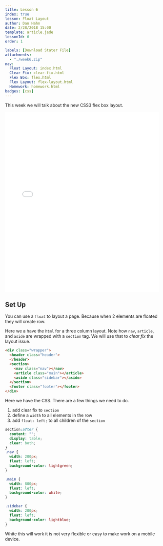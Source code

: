 ```yaml
---
title: Lesson 6
index: true
lesson: Float Layout
author: Dan Hahn
date: 2/28/2018 15:00
template: article.jade
lessonId: 6
order: 1

labels: [Download Stater File]
attachments:
  - "./week6.zip"
nav:
  Float Layout: index.html
  Clear Fix: clear-fix.html
  Flex Box: flex.html
  Flex Layout: flex-layout.html
  Homework: homework.html
badges: [css]
---
```


This week we will talk about the new CSS3 flex box layout.

<span class="more"></span>

<iframe height='589' scrolling='no' title='Float Layout' src='//codepen.io/danhahn/embed/owGKdY/?height=589&theme-id=light&default-tab=result&embed-version=2' frameborder='no' allowtransparency='true' allowfullscreen='true' style='width: 100%;'>See the Pen <a href='https://codepen.io/danhahn/pen/owGKdY/'>Float Layout</a> by Dan Hahn (<a href='https://codepen.io/danhahn'>@danhahn</a>) on <a href='https://codepen.io'>CodePen</a>.
</iframe>

## Set Up

You can use a `float` to layout a page. Because when 2 elements are floated they will create row.

Here we a have the `html` for a three column layout. Note how `nav`, `article`, and `aside` are wrapped with a `section` tag. We will use that to _clear fix_ the layout issue.

```html
<div class="wrapper">
  <header class="header">
  </header>
  <section>
    <nav class="nav"></nav>
    <article class="main"></article>
    <aside class="sidebar"></aside>
  </section>
  <footer class="footer"></footer>
</div>
```

Here we have the CSS. There are a few things we need to do.

1.  add clear fix to `section`
2.  define a `width` to all elements in the row
3.  add `float: left;` to all children of the `section`

```css
section:after {
  content: "";
  display: table;
  clear: both;
}
.nav {
  width: 200px;
  float: left;
  background-color: lightgreen;
}

.main {
  width: 800px;
  float: left;
  background-color: white;
}

.sidebar {
  width: 200px;
  float: left;
  background-color: lightblue;
}
```

White this will work it is not very flexible or easy to make work on a mobile device.
